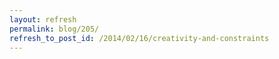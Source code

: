 ```yaml
---
layout: refresh
permalink: blog/205/
refresh_to_post_id: /2014/02/16/creativity-and-constraints
---
```


